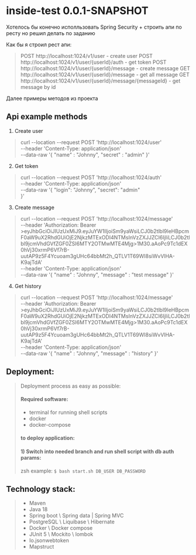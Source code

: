# inside-test 0.0.1-SNAPSHOT

Хотелось бы конечно исполльзовать Spring Security + строить апи по ресту но решил делать по заданию

Как бы я строил рест апи:

> POST http://localhost:1024/v1/user - create user 
> POST http://localhost:1024/v1/user/{userId}/auth - get token 
> POST http://localhost:1024/v1/user/{userId}/message - create message 
> GET http://localhost:1024/v1/user/{userId}/message - get all message 
> GET http://localhost:1024/v1/user/{userId}/message/{messageId} - get message by id 

Далее примеры методов  из проекта

## Api example methods

1) Create user 

>curl --location --request POST 'http://localhost:1024/user' \
>--header 'Content-Type: application/json' \
>--data-raw '{
>    "name" : "Johnny",
>    "secret" : "admin"
>}'

2) Get token

>curl --location --request POST 'http://localhost:1024/auth' \
>--header 'Content-Type: application/json' \
>--data-raw '{
>    "login": "Johnny",
>    "secret": "admin"    
>}'

3) Create message

>curl --location --request POST 'http://localhost:1024/message' \
>--header 'Authorization: Bearer >eyJhbGciOiJIUzUxMiJ9.eyJuYW1lIjoiSm9yaWsiLCJ0b2tlbl9leHBpcmF0aW9uX2RhdGUiOjE2NjkzMTExODI4NTMsInVzZXJJZCI6IjIiLCJ0b2tlbl9jcmVhdGVfZGF0ZSI6MTY2OTMwMTE4Mjg>1M30.aAoPc9Tc1dEX0hVj30xrmP6Vf7rB-uutAP9z5F4Ycuoam3gUHc64bbMt2h_QTLV1T69WI8siWvVlHA-K9ajTdA' \
>--header 'Content-Type: application/json' \
>--data-raw '{
>    "name" : "Johnny",
>    "message" : "test message"
>}'

4) Get history

>curl --location --request POST 'http://localhost:1024/message' \
>--header 'Authorization: Bearer >eyJhbGciOiJIUzUxMiJ9.eyJuYW1lIjoiSm9yaWsiLCJ0b2tlbl9leHBpcmF0aW9uX2RhdGUiOjE2NjkzMTExODI4NTMsInVzZXJJZCI6IjIiLCJ0b2tlbl9jcmVhdGVfZGF0ZSI6MTY2OTMwMTE4Mjg>1M30.aAoPc9Tc1dEX0hVj30xrmP6Vf7rB-uutAP9z5F4Ycuoam3gUHc64bbMt2h_QTLV1T69WI8siWvVlHA-K9ajTdA' \
>--header 'Content-Type: application/json' \
>--data-raw '{
>    "name" : "Johnny",
>    "message" : "history"
>}'


## Deployment:
>Deployment process as easy as possible:
>
>#### Required software:
>- terminal for running shell scripts
>- docker
>- docker-compose
>#### to deploy application:
>#### 1) Switch into needed branch and run shell script with db auth params: 
>zsh example: `$ bash start.sh DB_USER DB_PASSWORD`

## Technology stack:
>- Maven 
>- Java 18
>- Spring boot \ Spring data | Spring MVC
>- PostgreSQL \ Liquibase \ Hibernate
>- Docker \ Docker compose
>- JUnit 5 \ Mockito \ lombok
>- Io.jsonwebtoken
>- Mapstruct
